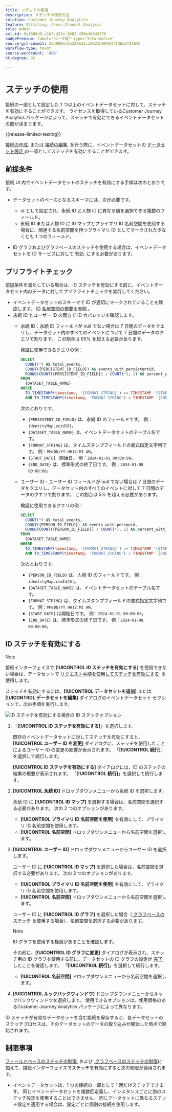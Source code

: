 ```yaml
---
title: ステッチの使用
description: ステッチの使用方法
solution: Customer Journey Analytics
feature: Stitching, Cross-Channel Analysis
role: Admin
exl-id: 9a1689d9-c1b7-42fe-9682-499e49843f76
badgePremium: label="ベータ版" type="Informative"
source-git-commit: 23b890ec6a3266d1ca0621b09264f1d6a2f82645
workflow-type: tm+mt
source-wordcount: '808'
ht-degree: 3%

---
```


# ステッチの使用

接続の一部として設定した 1 つ以上のイベントデータセットに対して、ステッチを有効にすることができます。 ライセンスを取得しているCustomer Journey Analytics パッケージによって、ステッチで有効にできるイベントデータセットの数が決まります。

{{release-limited-testing}}

[&#x200B; 接続の作成 &#x200B;](/help/connections/create-connection.md#dataset-settings) または [&#x200B; 接続の編集 &#x200B;](/help/connections/create-connection.md) を行う際に、イベントデータセットの [&#x200B; データセット設定 &#x200B;](/help/connections/manage-connections.md#edit-a-connection) の一部としてステッチを有効にすることができます。

## 前提条件

接続 UI 内でイベントデータセットのステッチを有効にする手順は次のとおりです。

* データセットのベースとなるスキーマには、次が必要です。

   * id として設定され、永続 ID と人物 ID に異なる値を選択できる複数のフィールド。
   * 永続 ID または人物 ID に ID マップとプライマリ ID 名前空間を使用する場合に、関連する名前空間を持つプライマリ ID としてマークされた少なくとも 1 つのフィールド。

* ID グラフおよびグラフベースのステッチを使用する場合は、イベントデータセットを ID サービスに対して [&#x200B; 有効 &#x200B;](/help/stitching/faq.md#enable-a-dataset-for-the-identity-service) にする必要があります。


## プリフライトチェック

前提条件を満たしている場合は、ID ステッチを有効にする前に、イベントデータセット内のデータに対してプリフライトチェックを実行してください。

* イベントデータセットのスキーマで ID が適切にマークされていることを確認します。 [ID 名前空間の概要を参照 &#x200B;](https://experienceleague.adobe.com/ja/docs/experience-platform/identity/features/namespaces)。
* 永続 ID とユーザー ID の両方で ID カバレッジを確認します。
   * 永続 ID：永続 ID フィールドが null でない場合は 7 日間のデータをクエリし、データセット内のすべてのイベントについて 7 日間のデータのクエリで割ります。 この割合は 95% を超える必要があります。

     検証に使用できるクエリの例：

     ```sql
     SELECT
       COUNT(*) AS total_events,
       COUNT({PERSISTENT_ID_FIELD}) AS events_with_persistentid,
       ROUND(COUNT({PERSISTENT_ID_FIELD}) / COUNT(*), 2) AS percent_with_persistentid_not_null
     FROM 
       {DATASET_TABLE_NAME}
     WHERE
       TO_TIMESTAMP(timestamp, '{FORMAT_STRING}') >= TIMESTAMP '{START_DATE}'
       AND TO_TIMESTAMP(timestamp, 'FORMAT_STRING') < TIMESTAMP '{END_DATE}';
     ```

     次のとおりです。

      * `{PERSISTENT_ID_FIELD}` は、永続 ID のフィールドです。 例：`identityMap.ecid[0]`。
      * `{DATASET_TABLE_NAME}` は、イベントデータセットのテーブル名です。
      * `{FORMAT_STRING}` は、タイムスタンプフィールドの書式指定文字列です。 例：`MM/DD/YY HH12:MI AM`。
      * `{START_DATE} ` 開始日。 例：`2024-01-01 00:00:00`。
      * `{END_DATE}` は、標準形式の終了日です。 例：`2024-01-08 00:00:00`。


   * ユーザー ID - ユーザー ID フィールドが null でない場合は 7 日間のデータをクエリし、データセット内のすべてのイベントに対して 7 日間のデータのクエリで割ります。 この割合は 5% を超える必要があります。

     検証に使用できるクエリの例：

     ```sql
     SELECT
       COUNT(*) AS total_events,
       COUNT({PERSON_ID_FIELD}) AS events_with_personid,
       ROUND(COUNT({PERSON_ID_FIELD}) / COUNT(*), 2) AS percent_with_personid_not_null
     FROM 
       {DATASET_TABLE_NAME}
     WHERE
       TO_TIMESTAMP(timestamp, '{FORMAT_STRING}') >= TIMESTAMP '{START_DATE}'
       AND TO_TIMESTAMP(timestamp, 'FORMAT_STRING') < TIMESTAMP '{END_DATE}';
     ```

     次のとおりです。

      * `{PERSON_ID_FIELD}` は、人物 ID のフィールドです。 例：`identityMap.crmId[0]`。
      * `{DATASET_TABLE_NAME}` は、イベントデータセットのテーブル名です。
      * `{FORMAT_STRING}` は、タイムスタンプフィールドの書式指定文字列です。 例：`MM/DD/YY HH12:MI AM`。
      * `{START_DATE}` は開始日です。 例：`2024-01-01 00:00:00`。
      * `{END_DATE}` は、標準形式の終了日です。 例：`2024-01-08 00:00:00`。



## ID ステッチを有効にする

>[!NOTE]
>
>接続インターフェイスで **[!UICONTROL ID ステッチを有効にする]** を使用できない場合は、データセットで [&#x200B; リクエスト手順を使用してステッチを有効にする &#x200B;](/help/stitching/use-stitching.md) を使用します。



ステッチを有効にするには、**[!UICONTROL データセットを追加]** または **[!UICONTROL データセットを編集]** ダイアログのイベントデータセット セクションで、次の手順を実行します。

![ID ステッチを有効にする場合の ID ステッチオプション &#x200B;](assets/identity-stitching-ui.png)

1. 「**[!UICONTROL ID ステッチを有効にする]**」を選択します。

   既存のイベントデータセットに対してステッチを有効にすると、**[!UICONTROL ユーザー ID を変更]** ダイアログに、ステッチを使用したことによるユーザー ID の変更の影響が表示されます。 「**[!UICONTROL 続行]**」を選択して続行します。

   **[!UICONTROL ID ステッチを有効にする]** ダイアログには、ID のステッチの結果の概要が表示されます。 「**[!UICONTROL 続行]**」を選択して続行します。

1. **[!UICONTROL 永続 ID]** ドロップダウンメニューから永続 ID を選択します。

   永続 ID に **[!UICONTROL ID マップ]** を選択する場合は、名前空間を選択する必要があります。 次の 2 つのオプションがあります。

   * **[!UICONTROL プライマリ ID 名前空間を使用]** を有効にして、プライマリ ID 名前空間を使用します。
   * **[!UICONTROL 名前空間]** ドロップダウンメニューから名前空間を選択します。

1. **[!UICONTROL ユーザー ID]** ドロップダウンメニューからユーザー ID を選択します。

   ユーザー ID に **[!UICONTROL ID マップ]** を選択した場合は、名前空間を選択する必要があります。 次の 2 つのオプションがあります。

   * **[!UICONTROL プライマリ ID 名前空間を使用]** を有効にして、プライマリ ID 名前空間を使用します。
   * **[!UICONTROL 名前空間]** ドロップダウンメニューから名前空間を選択します。


   ユーザー ID に **[!UICONTROL ID グラフ]** を選択した場合（[&#x200B; グラフベースのステッチ &#x200B;](/help/stitching/gbs.md) を使用する場合）、名前空間を選択する必要があります。

   >[!NOTE]
   >
   >ID グラフを使用する権限があることを確認します。
   >

   その前に、**[!UICONTROL ID グラフに変更]** ダイアログが表示され、ステッチ用の ID グラフを使用する前に、データセットの ID グラフの設定が [&#x200B; 完了 &#x200B;](/help/stitching/faq.md#enable-a-dataset-for-the-identity-service) したことを確認します。 「**[!UICONTROL 続行]**」を選択して続行します。

   * **[!UICONTROL 名前空間]** ドロップダウンメニューから名前空間を選択します。


1. **[!UICONTROL ルックバックウィンドウ]** ドロップダウンメニューからルックバックウィンドウを選択します。 使用できるオプションは、使用資格のあるCustomer Journey Analytics パッケージによって異なります。

ID ステッチが有効なデータセットを含む接続を保存すると、各データセットのステッチプロセスは、そのデータセットのデータの取り込みが開始した時点で開始されます。

## 制限事項

[&#x200B; フィールドベースのステッチの制限 &#x200B;](/help/stitching/fbs.md#limitations) および [&#x200B; グラフベースのステッチの制限 &#x200B;](/help/stitching/gbs.md#limitations) に加えて、接続インターフェイスでステッチを有効にすると次の制限が適用されます。

* イベントデータセットは、1 つの接続の一部として 1 回だけステッチできます。 同じイベントデータセットを複数回定義し、インスタンスごとに別のステッチ設定を使用することはできません。 同じデータセットに異なるステッチ設定を適用する場合は、設定ごとに個別の接続を使用します。

